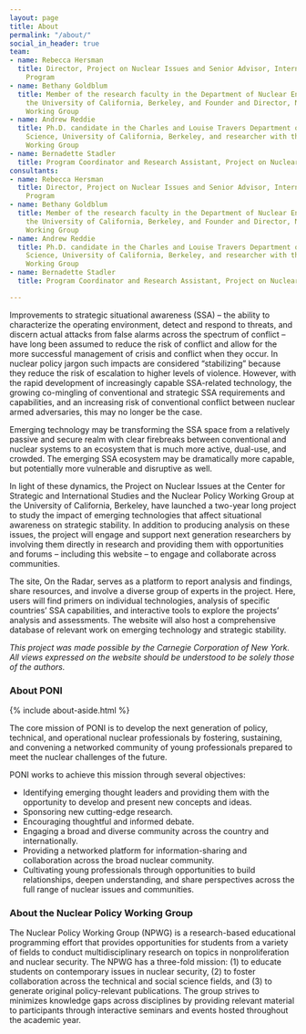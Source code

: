 ```yaml
---
layout: page
title: About
permalink: "/about/"
social_in_header: true
team:
- name: Rebecca Hersman
  title: Director, Project on Nuclear Issues and Senior Advisor, International Security
    Program
- name: Bethany Goldblum
  title: Member of the research faculty in the Department of Nuclear Engineering at
    the University of California, Berkeley, and Founder and Director, Nuclear Policy
    Working Group
- name: Andrew Reddie
  title: Ph.D. candidate in the Charles and Louise Travers Department of Political
    Science, University of California, Berkeley, and researcher with the Nuclear Policy
    Working Group
- name: Bernadette Stadler
  title: Program Coordinator and Research Assistant, Project on Nuclear Issues
consultants:
- name: Rebecca Hersman
  title: Director, Project on Nuclear Issues and Senior Advisor, International Security
    Program
- name: Bethany Goldblum
  title: Member of the research faculty in the Department of Nuclear Engineering at
    the University of California, Berkeley, and Founder and Director, Nuclear Policy
    Working Group
- name: Andrew Reddie
  title: Ph.D. candidate in the Charles and Louise Travers Department of Political
    Science, University of California, Berkeley, and researcher with the Nuclear Policy
    Working Group
- name: Bernadette Stadler
  title: Program Coordinator and Research Assistant, Project on Nuclear Issues

---
```

Improvements to strategic situational awareness (SSA) – the ability to characterize the operating environment, detect and respond to threats, and discern actual attacks from false alarms across the spectrum of conflict – have long been assumed to reduce the risk of conflict and allow for the more successful management of crisis and conflict when they occur. In nuclear policy jargon such impacts are considered “stabilizing” because they reduce the risk of escalation to higher levels of violence. However, with the rapid development of increasingly capable SSA-related technology, the growing co-mingling of conventional and strategic SSA requirements and capabilities, and an increasing risk of conventional conflict between nuclear armed adversaries, this may no longer be the case.

Emerging technology may be transforming the SSA space from a relatively passive and secure realm with clear firebreaks between conventional and nuclear systems to an ecosystem that is much more active, dual-use, and crowded. The emerging SSA ecosystem may be dramatically more capable, but potentially more vulnerable and disruptive as well.

In light of these dynamics, the Project on Nuclear Issues at the Center for Strategic and International Studies and the Nuclear Policy Working Group at the University of California, Berkeley, have launched a two-year long project to study the impact of emerging technologies that affect situational awareness on strategic stability. In addition to producing analysis on these issues, the project will engage and support next generation researchers by involving them directly in research and providing them with opportunities and forums – including this website – to engage and collaborate across communities.

The site, On the Radar, serves as a platform to report analysis and findings, share resources, and involve a diverse group of experts in the project. Here, users will find primers on individual technologies, analysis of specific countries’ SSA capabilities, and interactive tools to explore the projects’ analysis and assessments. The website will also host a comprehensive database of relevant work on emerging technology and strategic stability.

_This project was made possible by the Carnegie Corporation of New York. All views expressed on the website should be understood to be solely those of the authors._

### About PONI

{% include about-aside.html %}

The core mission of PONI is to develop the next generation of policy, technical, and operational nuclear professionals by fostering, sustaining, and convening a networked community of young professionals prepared to meet the nuclear challenges of the future.

PONI works to achieve this mission through several objectives:

* Identifying emerging thought leaders and providing them with the opportunity to develop and present new concepts and ideas.
* Sponsoring new cutting-edge research.
* Encouraging thoughtful and informed debate.
* Engaging a broad and diverse community across the country and internationally.
* Providing a networked platform for information-sharing and collaboration across the broad nuclear community.
* Cultivating young professionals through opportunities to build relationships, deepen understanding, and share perspectives across the full range of nuclear issues and communities.

### About the Nuclear Policy Working Group

The Nuclear Policy Working Group (NPWG) is a research-based educational programming effort that provides opportunities for students from a variety of fields to conduct multidisciplinary research on topics in nonproliferation and nuclear security. The NPWG has a three-fold mission: (1) to educate students on contemporary issues in nuclear security, (2) to foster collaboration across the technical and social science fields, and (3) to generate original policy-relevant publications. The group strives to minimizes knowledge gaps across disciplines by providing relevant material to participants through interactive seminars and events hosted throughout the academic year.
